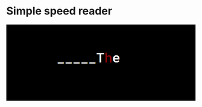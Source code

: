 # Simple speed reader

![Example](https://raw.githubusercontent.com/Modest-as/verbose-waddle/master/example/example.gif)